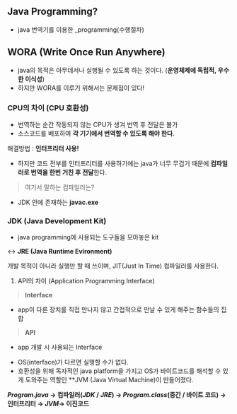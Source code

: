 ##  Java Programming?

+ java 번역기를 이용한 _programming(수행절차)

## WORA (Write Once Run Anywhere)

+ java의 목적은 아무데서나 실행될 수 있도록 하는 것이다. (**운영체제에 독립적, 우수한 이식성**)
+ 하지만 WORA를 이루기 위해서는 문제점이 있다!
### CPU의 차이 (CPU 호환성)
- 번역하는 순간 작동되지 않는 CPU가 생겨 번역 후 전달은 불가
- 소스코드를 베포하여 **각 기기에서 번역할 수 있도록 해야 한다.**

해결방법 : **인터프리터 사용!**

- 하지만 코드 전부를 인터프리터를 사용하기에는 java가 너무 무겁기 때문에 **컴파일러로 번역을 한번 거친 후 전달**한다.

>여기서 말하는 컴파일러는?
 + JDK 안에 존재하는 **javac.exe**

### JDK (Java Development Kit)

- java programming에 사용되는 도구들을 모아놓은 kit

↔ **JRE (Java Runtime Evironment)**

개발 목적이 아니라 실행만 할 때 쓰이며, JIT(Just In Time) 컴파일러를 사용한다.

1. API의 차이 (Application Programming Interface)

> **Interface** 
 + app이 다른 장치를 직접 만나지 않고 간접적으로 만날 수 있게 해주는 함수들의 집합
>**API** 
 + app 개발 시 사용되는 Interface

- OS(interface)가 다르면 실행할 수가 없다.
- 호환성을 위해 독자적인 java platform을 가지고 OS가 바이트코드를 해석할 수 있게 도와주는 역할인 **JVM (Java Virtual Machine)이 만들어졌다.

**_Program.java_ → 컴파일러(_JDK_ / _JRE_) → _Program.class_(중간 / 바이트 코드) → 인터프리터 → _JVM_→ 이진코드**